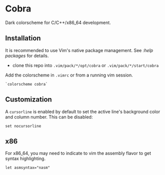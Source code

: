 # Cobra

Dark colorscheme for C/C++/x86_64 development.


## Installation

It is recommended to use Vim's native package management. See *:help packages* for details.

* clone this repo into `.vim/pack/*/opt/cobra` or `.vim/pack/*/start/cobra`

Add the colorscheme in `.vimrc` or from a running vim session.

```vim
`colorscheme cobra`
```

## Customization

A `cursorline` is enabled by default to set the active line's background color and column number. This can be disabled:

```vim
set nocursorline
```

x86
---

For x86_64, you may need to indicate to vim the assembly flavor to get syntax highlighting.

```vim
let asmsyntax="nasm"
```
  
